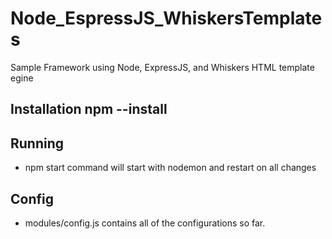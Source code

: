 # Node_EspressJS_WhiskersTemplates
Sample Framework using Node, ExpressJS, and Whiskers HTML template egine


## Installation npm --install


## Running
- npm start  command will start with nodemon and restart on all changes

## Config
- modules/config.js contains all of the configurations so far.
